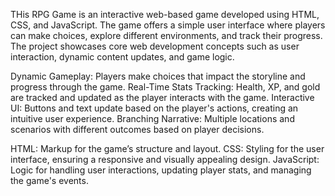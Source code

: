 THis RPG Game is an interactive web-based game developed using HTML, CSS, and JavaScript. The game offers a simple user interface where players can make choices, explore different environments, and track their progress. The project showcases core web development concepts such as user interaction, dynamic content updates, and game logic.

Dynamic Gameplay: Players make choices that impact the storyline and progress through the game.
Real-Time Stats Tracking: Health, XP, and gold are tracked and updated as the player interacts with the game.
Interactive UI: Buttons and text update based on the player's actions, creating an intuitive user experience.
Branching Narrative: Multiple locations and scenarios with different outcomes based on player decisions.

HTML: Markup for the game’s structure and layout.
CSS: Styling for the user interface, ensuring a responsive and visually appealing design.
JavaScript: Logic for handling user interactions, updating player stats, and managing the game's events.

